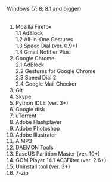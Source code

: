 Windows (7; 8; 8.1 and bigger) <br><br>

1. Mozilla Firefox<br>
  1.1 AdBlock<br>
  1.2 All-in-One Gestures<br>
  1.3 Speed Dial (ver. 0.9+)<br>
  1.4 Gmail Notifier Plus<br>
2. Google Chrome<br>
  2.1 AdBlock<br>
  2.2 Gestures for Google Chrome<br>
  2.3 Speed Dial 2<br>
  2.4 Google Mail Checker<br>
3. Git
4. Skype
5. Python IDLE (ver. 3+)
6. Google disk
7. uTorrent
8. Adobe Flashplayer
9. Adobe Photoshop
10. Adobe Illustrator
11. AIMP3
12. DAEMON Tools
13. EaseUS Partition Master (ver. 10+)
14. GOM Player
  14.1 AC3Filter (ver. 2.6+)<br>
15. Uninstall tool (ver. 3+)
16. 7-zip
